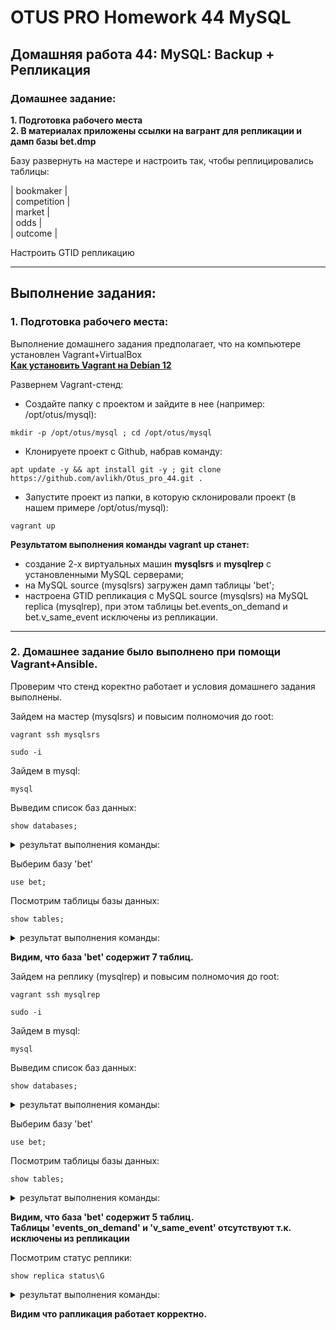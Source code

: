 # OTUS PRO Homework 44 MySQL

## Домашняя работа 44: MySQL: Backup + Репликация

### Домашнее задание:
**1. Подготовка рабочего места**   
**2. В материалах приложены ссылки на вагрант для репликации и дамп базы bet.dmp**

Базу развернуть на мастере и настроить так, чтобы реплицировались таблицы:

| bookmaker   |   
| competition |   
| market      |   
| odds        |   
| outcome     |   
   
Настроить GTID репликацию   
 
---
## Выполнение задания:
### 1. Подготовка рабочего места:
Выполнение домашнего задания предполагает, что на компьютере установлен Vagrant+VirtualBox   
**[Как установить Vagrant на Debian 12](https://github.com/avlikh/Install_Vagrant_Debian12/blob/main/README.md)**   

Развернем Vagrant-стенд:
  - Создайте папку с проектом и зайдите в нее (например: /opt/otus/mysql):
```
mkdir -p /opt/otus/mysql ; cd /opt/otus/mysql
```
  - Клонируете проект с Github, набрав команду:
```
apt update -y && apt install git -y ; git clone https://github.com/avlikh/Otus_pro_44.git .
```
  - Запустите проект из папки, в которую склонировали проект (в нашем примере /opt/otus/mysql):
```
vagrant up
```
**Результатом выполнения команды vagrant up станет:** 
* создание 2-х виртуальных машин **mysqlsrs** и **mysqlrep** с установленными MySQL серверами;
* на MySQL source (mysqlsrs) загружен дамп таблицы 'bet';
* настроена GTID репликация с MySQL source (mysqlsrs) на MySQL replica (mysqlrep), при этом таблицы bet.events_on_demand и bet.v_same_event исключены из репликации.
---
### 2. Домашнее задание было выполнено при помощи Vagrant+Ansible.
   
Проверим что стенд коректно работает и условия домашнего задания выполнены.

Зайдем на мастер (mysqlsrs) и повысим полномочия до root: 
```   
vagrant ssh mysqlsrs   
```
```
sudo -i
```

Зайдем в mysql:   
```
mysql
```
Выведим список баз данных:
```
show databases;
```
<details>
<summary> результат выполнения команды: </summary>

```
+--------------------+
| Database           |
+--------------------+
| bet                |
| information_schema |
| mysql              |
| performance_schema |
| sys                |
+--------------------+
5 rows in set (0.01 sec)
```
</details>

Выберим базу 'bet'
```
use bet;
```

Посмотрим таблицы базы данных:

```
show tables;
```
<details>
<summary> результат выполнения команды: </summary>

```
+------------------+
| Tables_in_bet    |
+------------------+
| bookmaker        |
| competition      |
| events_on_demand |
| market           |
| odds             |
| outcome          |
| v_same_event     |
+------------------+
7 rows in set (0.01 sec)
```
</details>
   
**Видим, что база 'bet' содержит 7 таблиц.**
   
Зайдем на реплику (mysqlrep) и повысим полномочия до root: 
```   
vagrant ssh mysqlrep   
```
```
sudo -i
```

Зайдем в mysql:   
```
mysql
```
Выведим список баз данных:
```
show databases;
```
<details>
<summary> результат выполнения команды: </summary>

```
+--------------------+
| Database           |
+--------------------+
| bet                |
| information_schema |
| mysql              |
| performance_schema |
| sys                |
+--------------------+
5 rows in set (0.01 sec)
```
</details>

Выберим базу 'bet'
```
use bet;
```

Посмотрим таблицы базы данных:

```
show tables;
```
<details>
<summary> результат выполнения команды: </summary>

```
+---------------+
| Tables_in_bet |
+---------------+
| bookmaker     |
| competition   |
| market        |
| odds          |
| outcome       |
+---------------+
5 rows in set (0.00 sec)
```
</details>

**Видим, что база 'bet' содержит 5 таблиц.**   
**Таблицы 'events_on_demand' и 'v_same_event' отсутствуют т.к. исключены из репликации**

Посмотрим статус реплики:
 
```
show replica status\G
```
<details>
<summary> результат выполнения команды: </summary>

```
*************************** 1. row ***************************
             Replica_IO_State: Waiting for source to send event
                  Source_Host: 192.168.57.10
                  Source_User: repl
                  Source_Port: 3306
                Connect_Retry: 60
              Source_Log_File: mysql-bin.000001
          Read_Source_Log_Pos: 93814
               Relay_Log_File: relay-log-server.000002
                Relay_Log_Pos: 94030
        Relay_Source_Log_File: mysql-bin.000001
           Replica_IO_Running: Yes
          Replica_SQL_Running: Yes
              Replicate_Do_DB:
          Replicate_Ignore_DB:
           Replicate_Do_Table:
       Replicate_Ignore_Table: bet.events_on_demand,bet.v_same_event
      Replicate_Wild_Do_Table:
  Replicate_Wild_Ignore_Table:
                   Last_Errno: 0
                   Last_Error:
                 Skip_Counter: 0
          Exec_Source_Log_Pos: 93814
              Relay_Log_Space: 94241
              Until_Condition: None
               Until_Log_File:
                Until_Log_Pos: 0
           Source_SSL_Allowed: No
           Source_SSL_CA_File:
           Source_SSL_CA_Path:
              Source_SSL_Cert:
            Source_SSL_Cipher:
               Source_SSL_Key:
        Seconds_Behind_Source: 0
Source_SSL_Verify_Server_Cert: No
                Last_IO_Errno: 0
                Last_IO_Error:
               Last_SQL_Errno: 0
               Last_SQL_Error:
  Replicate_Ignore_Server_Ids:
             Source_Server_Id: 1
                  Source_UUID: d29bf739-f350-11ef-bd99-0800278dc04d
             Source_Info_File: mysql.slave_master_info
                    SQL_Delay: 0
          SQL_Remaining_Delay: NULL
    Replica_SQL_Running_State: Replica has read all relay log; waiting for more updates
           Source_Retry_Count: 86400
                  Source_Bind:
      Last_IO_Error_Timestamp:
     Last_SQL_Error_Timestamp:
               Source_SSL_Crl:
           Source_SSL_Crlpath:
           Retrieved_Gtid_Set: d29bf739-f350-11ef-bd99-0800278dc04d:1-39
            Executed_Gtid_Set: d29bf739-f350-11ef-bd99-0800278dc04d:1-39
                Auto_Position: 1
         Replicate_Rewrite_DB:
                 Channel_Name:
           Source_TLS_Version:
       Source_public_key_path:
        Get_Source_public_key: 1
            Network_Namespace:
1 row in set (0.00 sec)
```
</details>

**Видим что рапликация работает корректно.**
